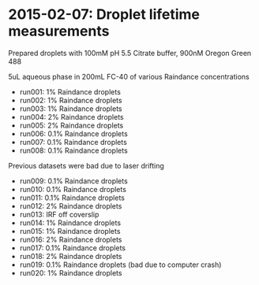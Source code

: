 # 2015-02-07: Droplet lifetime measurements

Prepared droplets with 100mM pH 5.5 Citrate buffer, 900nM Oregon Green 488

5uL aqueous phase in 200mL FC-40 of various Raindance concentrations

 * run001: 1% Raindance droplets
 * run002: 1% Raindance droplets
 * run003: 1% Raindance droplets
 * run004: 2% Raindance droplets
 * run005: 2% Raindance droplets
 * run006: 0.1% Raindance droplets
 * run007: 0.1% Raindance droplets
 * run008: 0.1% Raindance droplets

Previous datasets were bad due to laser drifting

 * run009: 0.1% Raindance droplets
 * run010: 0.1% Raindance droplets
 * run011: 0.1% Raindance droplets
 * run012: 2% Raindance droplets
 * run013: IRF off coverslip
 * run014: 1% Raindance droplets
 * run015: 1% Raindance droplets
 * run016: 2% Raindance droplets
 * run017: 0.1% Raindance droplets
 * run018: 2% Raindance droplets
 * run019: 0.1% Raindance droplets (bad due to computer crash)
 * run020: 1% Raindance droplets
